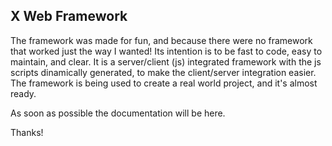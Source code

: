 ## X Web Framework
The framework was made for fun, and because there were no framework that worked just the way I wanted! Its intention is to be fast to code, easy to maintain, and clear. It is a server/client (js) integrated framework with the js scripts dinamically generated, to make the client/server integration easier.
The framework is being used to create a real world project, and it's almost ready. 

As soon as possible the documentation will be here.

Thanks!

